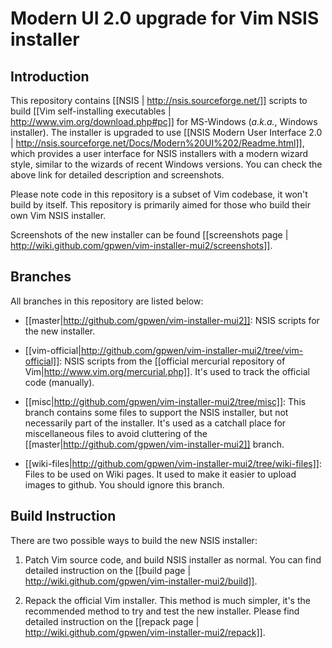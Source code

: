 # Modern UI 2.0 upgrade for Vim NSIS installer

## Introduction

This repository contains [[NSIS | http://nsis.sourceforge.net/]] scripts to
build [[Vim self-installing executables | http://www.vim.org/download.php#pc]]
for MS-Windows (*a.k.a.*, Windows installer).  The installer is upgraded to
use [[NSIS Modern User Interface 2.0 |
http://nsis.sourceforge.net/Docs/Modern%20UI%202/Readme.html]], which provides
a user interface for NSIS installers with a modern wizard style, similar to
the wizards of recent Windows versions.  You can check the above link for
detailed description and screenshots.

Please note code in this repository is a subset of Vim codebase, it won't
build by itself.  This repository is primarily aimed for those who build their
own Vim NSIS installer.

Screenshots of the new installer can be found [[screenshots page |
http://wiki.github.com/gpwen/vim-installer-mui2/screenshots]].

## Branches

All branches in this repository are listed below:

* [[master|http://github.com/gpwen/vim-installer-mui2]]:
  NSIS scripts for the new installer.

* [[vim-official|http://github.com/gpwen/vim-installer-mui2/tree/vim-official]]:
  NSIS scripts from the [[official mercurial repository of
  Vim|http://www.vim.org/mercurial.php]].  It's used to track the official
  code (manually).

* [[misc|http://github.com/gpwen/vim-installer-mui2/tree/misc]]:
  This branch contains some files to support the NSIS installer, but not
  necessarily part of the installer.  It's used as a catchall place for
  miscellaneous files to avoid cluttering of the
  [[master|http://github.com/gpwen/vim-installer-mui2]] branch.

* [[wiki-files|http://github.com/gpwen/vim-installer-mui2/tree/wiki-files]]:
  Files to be used on Wiki pages.  It used to make it easier to upload images
  to github.  You should ignore this branch.

## Build Instruction

There are two possible ways to build the new NSIS installer:

1.  Patch Vim source code, and build NSIS installer as normal.  You can find
    detailed instruction on the [[build page |
    http://wiki.github.com/gpwen/vim-installer-mui2/build]].

2.  Repack the official Vim installer.  This method is much simpler, it's the
    recommended method to try and test the new installer.  Please find
    detailed instruction on the [[repack page |
    http://wiki.github.com/gpwen/vim-installer-mui2/repack]].
